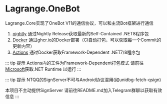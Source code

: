 # Lagrange.OneBot
Lagrange.Core实现了OneBot V11的通信协议，可以和主流Bot框架进行通信

1. [nightly](https://github.com/LagrangeDev/Lagrange.Core/releases/tag/nightly) 通过Nightly Release获取最新的Self-Contained .NET8程序包
2. [Docker](https://github.com/LagrangeDev/Lagrange.Core/pkgs/container/lagrange.onebot) 通过ghcr.io的Docker部署（CI自动打包，可以获取每一个Commit的更新内容）
3. [Actions](https://github.com/LagrangeDev/Lagrange.Core/actions) 通过Docker获取Framework-Dependent .NET7/8程序包

::: tip 提示
Actions内的工件为Framework-Dependent打包模式
请前往[Microsoft](https://dotnet.microsoft.com/zh-cn/download)获取.NET Runtime 以运行
:::

::: tip 提示
NTQQ的SignServer不可与Android协议混用(如unidbg-fetch-qsign)

本项目不主动提供SignServer 请前往README.md加入Telegram群聊以获取有效信息
:::